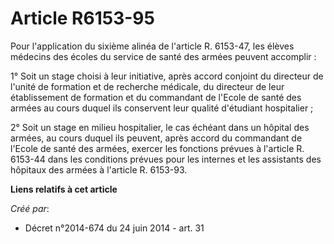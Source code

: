 # Article R6153-95

Pour l'application du sixième alinéa de l'article R. 6153-47, les élèves médecins des écoles du service de santé des armées
peuvent accomplir : 

1° Soit un stage choisi à leur initiative, après accord conjoint du directeur de l'unité de formation et de recherche
médicale, du directeur de leur établissement de formation et du commandant de l'Ecole de santé des armées au cours duquel ils
conservent leur qualité d'étudiant hospitalier ; 

2° Soit un stage en milieu hospitalier, le cas échéant dans un hôpital des armées, au cours duquel ils peuvent, après accord
du commandant de l'Ecole de santé des armées, exercer les fonctions prévues à l'article R. 6153-44 dans les conditions
prévues pour les internes et les assistants des hôpitaux des armées à l'article R. 6153-93.

**Liens relatifs à cet article**

_Créé par_:

  - Décret n°2014-674 du 24 juin 2014 - art. 31
